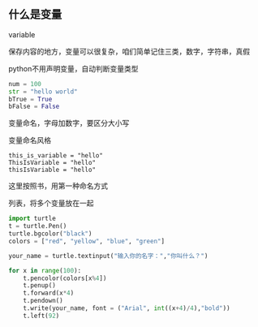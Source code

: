 ## 什么是变量
variable

保存内容的地方，变量可以很复杂，咱们简单记住三类，数字，字符串，真假

python不用声明变量，自动判断变量类型

```python
num = 100
str = "hello world"
bTrue = True
bFalse = False
```

变量命名，字母加数字，要区分大小写

变量命名风格
```
this_is_variable = "hello"
ThisIsVariable = "hello"
thisIsVariable = "hello"
```

这里按照书，用第一种命名方式

列表，将多个变量放在一起

```python
import turtle
t = turtle.Pen()
turtle.bgcolor("black")
colors = ["red", "yellow", "blue", "green"]

your_name = turtle.textinput("输入你的名字：","你叫什么？")

for x in range(100):
    t.pencolor(colors[x%4])
    t.penup()
    t.forward(x*4)
    t.pendown()
    t.write(your_name, font = ("Arial", int((x+4)/4),"bold"))
    t.left(92)
```